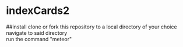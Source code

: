 # indexCards2

##install
clone or fork this repository to a local directory of your choice  
navigate to said directory  
run the command "meteor"  
